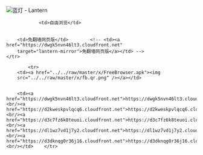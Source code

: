 

<img src="../../raw/master/x/8e0a2b81.c82003be.LanternYellow2.png" alt="蓝灯 - Lantern"/>
<table>
    <tr>
                
                <td>自由浏览</td>
        
        
        <td>免翻墙网页版</td>        <!-- <td><a href="https://dwgk5nvn46lt3.cloudfront.net"
        target="lantern-mirror">免翻墙网页版</a></td> -->
    </tr>
    
            <tr>
        <td><a href="../../raw/master/x/FreeBrowser.apk"><img
        src="../../raw/master/x/fb.qr.png" /></a></td>

        
        <td><a href="https://dwgk5nvn46lt3.cloudfront.net">https://dwgk5nvn46lt3.cloudfront.net</a><br/><a href="https://d2kweskpvlqcq6.cloudfront.net">https://d2kweskpvlqcq6.cloudfront.net</a><br/><a href="https://d3c7fz6k8teuoi.cloudfront.net">https://d3c7fz6k8teuoi.cloudfront.net</a><br/><a href="https://dl1wz7vd1j7y2.cloudfront.net">https://dl1wz7vd1j7y2.cloudfront.net</a><br/><a href="https://d3dknqg0r36j16.cloudfront.net">https://d3dknqg0r36j16.cloudfront.net</a><br/></td>    </tr>
</table>

